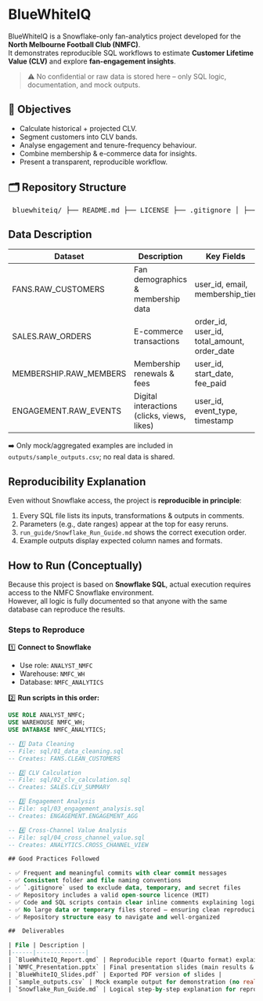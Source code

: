 #  BlueWhiteIQ
BlueWhiteIQ is a Snowflake-only fan-analytics project developed for the **North Melbourne Football Club (NMFC)**.  
It demonstrates reproducible SQL workflows to estimate **Customer Lifetime Value (CLV)** and explore **fan-engagement insights**.

> ⚠️ No confidential or raw data is stored here – only SQL logic, documentation, and mock outputs.

## 🎯 Objectives
- Calculate historical + projected CLV.  
- Segment customers into CLV bands.  
- Analyse engagement and tenure-frequency behaviour.  
- Combine membership & e-commerce data for insights.  
- Present a transparent, reproducible workflow.


## 🗂️ Repository Structure

<pre> bluewhiteiq/ ├── README.md ├── LICENSE ├── .gitignore │ ├── sql/ │ ├── 01_data_cleaning.sql │ ├── 02_clv_calculation.sql │ ├── 03_engagement_analysis.sql │ └── 04_cross_channel_value.sql │ ├── reports/ │ ├── BlueWhiteIQ_Report.qmd │ ├── NMFC_Presentation.pptx │ └── BlueWhiteIQ_Slides.pdf │ ├── outputs/ │ └── sample_outputs.csv │ └── run_guide/ └── Snowflake_Run_Guide.md </pre>

##  Data Description

| Dataset | Description | Key Fields | Purpose |
|----------|--------------|------------|----------|
| FANS.RAW_CUSTOMERS | Fan demographics & membership data | user_id, email, membership_tier | Identify & segment fans |
| SALES.RAW_ORDERS | E-commerce transactions | order_id, user_id, total_amount, order_date | Calculate historical CLV |
| MEMBERSHIP.RAW_MEMBERS | Membership renewals & fees | user_id, start_date, fee_paid | Assess membership value |
| ENGAGEMENT.RAW_EVENTS | Digital interactions (clicks, views, likes) | user_id, event_type, timestamp | Measure fan engagement |

➡️ Only mock/aggregated examples are included in `outputs/sample_outputs.csv`; no real data is shared.

## Reproducibility Explanation
Even without Snowflake access, the project is **reproducible in principle**:

1. Every SQL file lists its inputs, transformations & outputs in comments.  
2. Parameters (e.g., date ranges) appear at the top for easy reruns.  
3. `run_guide/Snowflake_Run_Guide.md` shows the correct execution order.  
4. Example outputs display expected column names and formats.

## How to Run (Conceptually)

Because this project is based on **Snowflake SQL**, actual execution requires access to the NMFC Snowflake environment.  
However, all logic is fully documented so that anyone with the same database can reproduce the results.

### Steps to Reproduce

1️⃣ **Connect to Snowflake**  
   - Use role: `ANALYST_NMFC`  
   - Warehouse: `NMFC_WH`  
   - Database: `NMFC_ANALYTICS`

2️⃣ **Run scripts in this order:**

```sql
USE ROLE ANALYST_NMFC;
USE WAREHOUSE NMFC_WH;
USE DATABASE NMFC_ANALYTICS;

-- 1️⃣ Data Cleaning
-- File: sql/01_data_cleaning.sql
-- Creates: FANS.CLEAN_CUSTOMERS

-- 2️⃣ CLV Calculation
-- File: sql/02_clv_calculation.sql
-- Creates: SALES.CLV_SUMMARY

-- 3️⃣ Engagement Analysis
-- File: sql/03_engagement_analysis.sql
-- Creates: ENGAGEMENT.ENGAGEMENT_AGG

-- 4️⃣ Cross-Channel Value Analysis
-- File: sql/04_cross_channel_value.sql
-- Creates: ANALYTICS.CROSS_CHANNEL_VIEW

## Good Practices Followed

- ✅ Frequent and meaningful commits with clear commit messages  
- ✅ Consistent folder and file naming conventions  
- ✅ `.gitignore` used to exclude data, temporary, and secret files  
- ✅ Repository includes a valid open-source licence (MIT)  
- ✅ Code and SQL scripts contain clear inline comments explaining logic  
- ✅ No large data or temporary files stored — ensuring clean reproducibility  
- ✅ Repository structure easy to navigate and well-organized

##  Deliverables

| File | Description |
|------|--------------|
| `BlueWhiteIQ_Report.qmd` | Reproducible report (Quarto format) explaining analysis & insights |
| `NMFC_Presentation.pptx` | Final presentation slides (main results & visuals) |
| `BlueWhiteIQ_Slides.pdf` | Exported PDF version of slides |
| `sample_outputs.csv` | Mock example output for demonstration (no real data) |
| `Snowflake_Run_Guide.md` | Logical step-by-step explanation for reproducibility |

